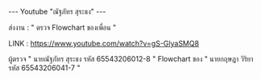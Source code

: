 --- Youtube "ณัฐภัทร สุระธง" ---

ส่งงาน : " ตรวจ Flowchart ของเพื่อน "

LINK : https://www.youtube.com/watch?v=gS-GlyaSMQ8

ผู้ตรวจ           " นายณัฐภัทร  สุระธง    รหัส 65543206012-8 "
Flowchart ของ   " นายกฤษฎา  วิริยา     รหัส 65543206041-7 "